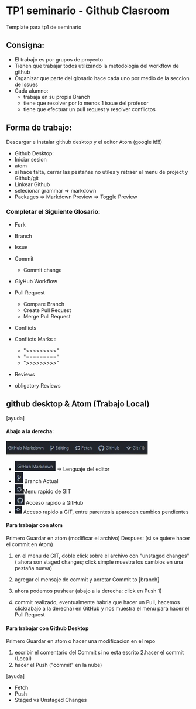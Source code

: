 # TP1 seminario - Github Clasroom
 Template para tp1 de seminario

 ## Consigna:
 * El trabajo es por grupos de proyecto
 * Tienen que trabajar todos utilizando la metodologia del workflow de github
 * Organizar que parte del glosario hace cada uno por medio de la seccion de Issues
 * Cada alumno:
    * trabaja en su propia Branch
    * tiene que resolver por lo menos 1 issue del profesor
    * tiene que efectuar un pull request y resolver conflictos


## Forma de trabajo:

Descargar e instalar github desktop y el editor Atom (google it!!!)
 * Github Desktop:
  * Iniciar sesion
 * atom
  * si hace falta,   cerrar las pestañas no utiles y retraer el menu de project y Github/git
  * Linkear Github
  * selecionar grammar => markdown
  * Packages => Markdown Preview => Toggle Preview



 ### Completar el Siguiente Glosario:
 * Fork
 * Branch
 * Issue
 * Commit
   * Commit change
 * GiyHub Workflow
 * Pull Request
   * Compare Branch
   * Create Pull Request
   * Merge Pull Request
 * Conflicts
  * Conflicts Marks :
    * "<<<<<<<<<"
    * "========="
    * ">>>>>>>>>"

 * Reviews
  * obligatory Reviews
## github desktop & Atom (Trabajo Local)

\[ayuda\]
#### Abajo a la derecha:
![captura de barra de estado de atom](atom.jpg)

* ![](lenguaje.jpg) => Lenguaje del editor
* ![](branch.jpg) Branch Actual
* ![](Fetch.jpg)Menu rapido de GIT
* ![](github.jpg) Acceso rapido a GitHub
* ![](git.jpg) Acceso rapido a GIT, entre parentesis aparecen cambios pendientes



#### Para trabajar con atom
Primero Guardar en atom (modificar el archivo)
Despues:
(si se quiere hacer el commit en Atom)      
1.    en el menu de GIT, doble click sobre el archivo con "unstaged changes" ( ahora son staged changes; click simple muestra los cambios en una pestaña nueva)
2. agregar el mensaje de commit y aoretar Commit to \[branch\]

3. ahora podemos pushear (abajo a la derecha: click en Push 1)
4. commit realizado, eventualmente habria que hacer un Pull, hacemos click(abajo a la derecha) en GitHub y nos muestra el menu para hacer el Pull Request

#### Para trabajar con Github Desktop
Primero Guardar en atom o hacer una modificacion en el repo
 1. escribir el comentario del Commit si no esta escrito
 2.hacer el commit (Local)
 3. hacer el Push ("commit" en la nube)

\[ayuda\]
 * Fetch
 * Push
 * Staged vs Unstaged Changes
